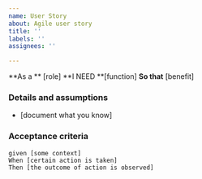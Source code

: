 ```yaml
---
name: User Story
about: Agile user story
title: ''
labels: ''
assignees: ''

---
```


**As a ** [role]
**I NEED **[function]
**So that** [benefit]

### Details and assumptions
* [document what you know]
### Acceptance criteria

```gherkin
given [some context]
When [certain action is taken]
Then [the outcome of action is observed]
```
